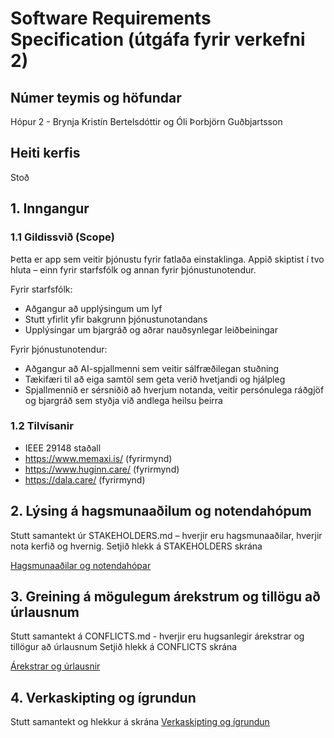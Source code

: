 # Software Requirements Specification (útgáfa fyrir verkefni 2)
## Númer teymis og höfundar
Hópur 2 - Brynja Kristín Bertelsdóttir og Óli Þorbjörn Guðbjartsson

## Heiti kerfis
Stoð

## 1. Inngangur

### 1.1 Gildissvið (Scope)
Þetta er app sem veitir þjónustu fyrir fatlaða einstaklinga. Appið skiptist í tvo hluta – einn fyrir starfsfólk og annan fyrir þjónustunotendur.

Fyrir starfsfólk:
- Aðgangur að upplýsingum um lyf
- Stutt yfirlit yfir bakgrunn þjónustunotandans
- Upplýsingar um bjargráð og aðrar nauðsynlegar leiðbeiningar

Fyrir þjónustunotendur:
- Aðgangur að AI-spjallmenni sem veitir sálfræðilegan stuðning
- Tækifæri til að eiga samtöl sem geta verið hvetjandi og hjálpleg
- Spjallmennið er sérsniðið að hverjum notanda, veitir persónulega ráðgjöf og bjargráð sem styðja við andlega heilsu þeirra

### 1.2 Tilvísanir
- IEEE 29148 staðall
- https://www.memaxi.is/ (fyrirmynd)
- https://www.huginn.care/ (fyrirmynd)
- https://dala.care/ (fyrirmynd)

## 2. Lýsing á hagsmunaaðilum og notendahópum

Stutt samantekt úr STAKEHOLDERS.md – hverjir eru hagsmunaaðilar, hverjir nota kerfið og hvernig.
Setjið hlekk á STAKEHOLDERS skrána 

[Hagsmunaaðilar og notendahópar](STAKEHOLDERS.md)

## 3. Greining á mögulegum árekstrum og tillögu að úrlausnum

Stutt samantekt á CONFLICTS.md - hverjir eru hugsanlegir árekstrar og tillögur
að úrlausnum 
Setjið hlekk á CONFLICTS skrána 

[Árekstrar og úrlausnir](CONFLICTS.md)

## 4. Verkaskipting og ígrundun 
Stutt samantekt og hlekkur á skrána 
[Verkaskipting og ígrundun](VERKASKIPTING-IGRUNDUN.md)
